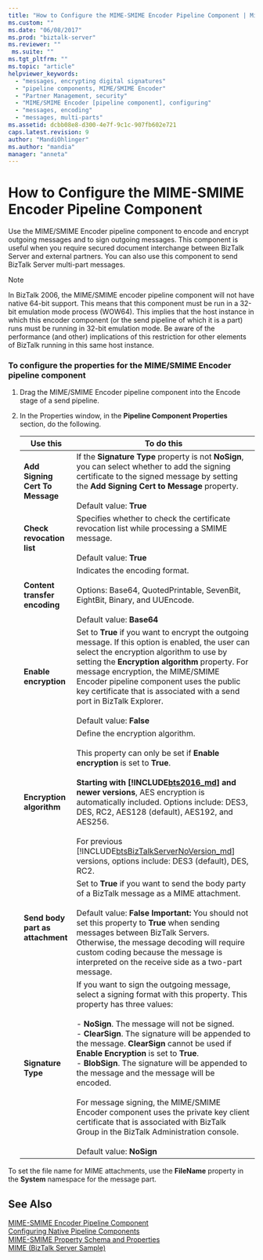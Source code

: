 ```yaml
---
title: "How to Configure the MIME-SMIME Encoder Pipeline Component | Microsoft Docs"
ms.custom: ""
ms.date: "06/08/2017"
ms.prod: "biztalk-server"
ms.reviewer: ""
 ms.suite: ""
ms.tgt_pltfrm: ""
ms.topic: "article"
helpviewer_keywords: 
  - "messages, encrypting digital signatures"
  - "pipeline components, MIME/SMIME Encoder"
  - "Partner Management, security"
  - "MIME/SMIME Encoder [pipeline component], configuring"
  - "messages, encoding"
  - "messages, multi-parts"
ms.assetid: dcbb08e8-d300-4e7f-9c1c-907fb602e721
caps.latest.revision: 9
author: "MandiOhlinger"
ms.author: "mandia"
manager: "anneta"
---
```

# How to Configure the MIME-SMIME Encoder Pipeline Component
Use the MIME/SMIME Encoder pipeline component to encode and encrypt outgoing messages and to sign outgoing messages. This component is useful when you require secured document interchange between BizTalk Server and external partners. You can also use this component to send BizTalk Server multi-part messages.  
  
> [!NOTE]
>  In BizTalk 2006, the MIME/SMIME encoder pipeline component will not have native 64-bit support.  This means that this component must be run in a 32-bit emulation mode process (WOW64).  This implies that the host instance in which this encoder component (or the send pipeline of which it is a part) runs must be running in 32-bit emulation mode.  Be aware of the performance (and other) implications of this restriction for other elements of BizTalk running in this same host instance.  
  
### To configure the properties for the MIME/SMIME Encoder pipeline component  
  
1.  Drag the MIME/SMIME Encoder pipeline component into the Encode stage of a send pipeline.  
  
2.  In the Properties window, in the **Pipeline Component Properties** section, do the following.  
  
    |Use this|To do this|  
    |--------------|----------------|  
    |**Add Signing Cert To Message**|If the **Signature Type** property is not **NoSign**, you can select whether to add the signing certificate to the signed message by setting the **Add Signing Cert to Message** property.<br /><br /> Default value: **True**|  
    |**Check revocation list**|Specifies whether to check the certificate revocation list while processing a SMIME message.<br /><br /> Default value: **True**|  
    |**Content transfer encoding**|Indicates the encoding format.<br /><br /> Options: Base64, QuotedPrintable, SevenBit, EightBit, Binary, and UUEncode.<br /><br /> Default value: **Base64**|  
    |**Enable encryption**|Set to **True** if you want to encrypt the outgoing message. If this option is enabled, the user can select the encryption algorithm to use by setting the **Encryption algorithm** property. For message encryption, the MIME/SMIME Encoder pipeline component uses the public key certificate that is associated with a send port in BizTalk Explorer.<br /><br /> Default value: **False**|  
    |**Encryption algorithm**|Define the encryption algorithm.<br /><br /> This property can only be set if **Enable encryption** is set to **True**.<br /><br />**Starting with [!INCLUDE[bts2016_md](../includes/bts2016-md.md)] and newer versions**, AES encryption is automatically included. Options include: DES3, DES, RC2, AES128 (default), AES192, and AES256.<br /><br />For previous [!INCLUDE[btsBizTalkServerNoVersion_md](../includes/btsbiztalkservernoversion-md.md)] versions, options include: DES3 (default), DES, RC2.|  
    |**Send body part as attachment**|Set to **True** if you want to send the body party of a BizTalk message as a MIME attachment.<br /><br /> Default value: **False** **Important:**  You should not set this property to **True** when sending messages between BizTalk Servers. Otherwise, the message decoding will require custom coding because the message is interpreted on the receive side as a two-part message.|  
    |**Signature Type**|If you want to sign the outgoing message, select a signing format with this property. This property has three values:<br /><br /> -   **NoSign**. The message will not be signed.<br />-   **ClearSign**. The signature will be appended to the message. **ClearSign** cannot be used if **Enable Encryption** is set to **True**.<br />-   **BlobSign**. The signature will be appended to the message and the message will be encoded.<br /><br /> For message signing, the MIME/SMIME Encoder component uses the private key client certificate that is associated with BizTalk Group in the BizTalk Administration console.<br /><br /> Default value: **NoSign**|  
  
 To set the file name for MIME attachments, use the **FileName** property in the **System** namespace for the message part.  
  
## See Also  
 [MIME-SMIME Encoder Pipeline Component](../core/mime-smime-encoder-pipeline-component.md)   
 [Configuring Native Pipeline Components](../core/configuring-native-pipeline-components.md)   
 [MIME-SMIME Property Schema and Properties](../core/mime-smime-property-schema-and-properties.md)   
 [MIME (BizTalk Server Sample)](../core/mime-biztalk-server-sample.md)